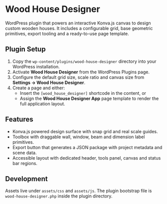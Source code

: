 # Wood House Designer

WordPress plugin that powers an interactive Konva.js canvas to design custom wooden houses. It includes a configurable grid, base geometric primitives, export tooling and a ready-to-use page template.

## Plugin Setup

1. Copy the `wp-content/plugins/wood-house-designer` directory into your WordPress installation.
2. Activate **Wood House Designer** from the WordPress Plugins page.
3. Configure the default grid size, scale ratio and canvas size from **Settings → Wood House Designer**.
4. Create a page and either:
   - Insert the `[wood_house_designer]` shortcode in the content, or
   - Assign the **Wood House Designer App** page template to render the full application layout.

## Features

- Konva.js powered design surface with snap grid and real scale guides.
- Toolbox with draggable wall, window, beam and dimension label primitives.
- Export button that generates a JSON package with project metadata and scene data.
- Accessible layout with dedicated header, tools panel, canvas and status bar regions.

## Development

Assets live under `assets/css` and `assets/js`. The plugin bootstrap file is `wood-house-designer.php` inside the plugin directory.

